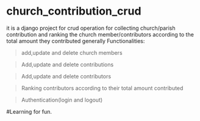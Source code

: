 # church_contribution_crud
it is a django project for crud operation for collecting church/parish contribution and ranking the church member/contributors according to the total amount they contributed generally
Functionalities:
>add,update and delete church members

>Add,update and delete contributions

>Add,update and delete contributors

>Ranking contributors according to their total amount contributed

>Authentication(login and logout)

#Learning for fun.
